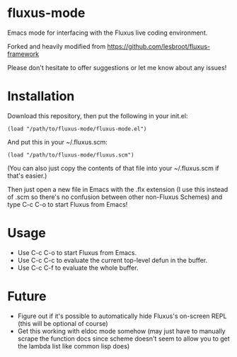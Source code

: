 # fluxus-mode
Emacs mode for interfacing with the Fluxus live coding environment.

Forked and heavily modified from https://github.com/lesbroot/fluxus-framework

Please don't hesitate to offer suggestions or let me know about any issues!

Installation
============

Download this repository, then put the following in your init.el:

```
(load "/path/to/fluxus-mode/fluxus-mode.el")
```

And put this in your ~/.fluxus.scm:

```
(load "/path/to/fluxus-mode/fluxus.scm")
```

(You can also just copy the contents of that file into your ~/.fluxus.scm if that's easier.)

Then just open a new file in Emacs with the .flx extension (I use this instead of .scm so there's no confusion between other non-Fluxus Schemes) and type C-c C-o to start Fluxus from Emacs!

Usage
=====

- Use C-c C-o to start Fluxus from Emacs.
- Use C-c C-c to evaluate the current top-level defun in the buffer.
- Use C-c C-f to evaluate the whole buffer.

Future
======

- Figure out if it's possible to automatically hide Fluxus's on-screen REPL (this will be optional of course)
- Get this working with eldoc mode somehow (may just have to manually scrape the function docs since scheme doesn't seem to allow you to get the lambda list like common lisp does)

